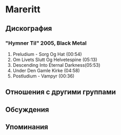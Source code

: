 # Mareritt



## Дискография

### "Hymner Til" 2005, Black Metal

1. Preludium - Sorg Og Hat (00:54) 
2. Om Livets Slutt Og Helvetespine (05:13) 
3. Descending Into Eternal Darkness(05:53) 
4. Under Den Gamle Kirke (04:58) 
5. Postludium - Vampyr (00:36)


## Отношения с другими группами


## Обсуждения


## Упоминания

